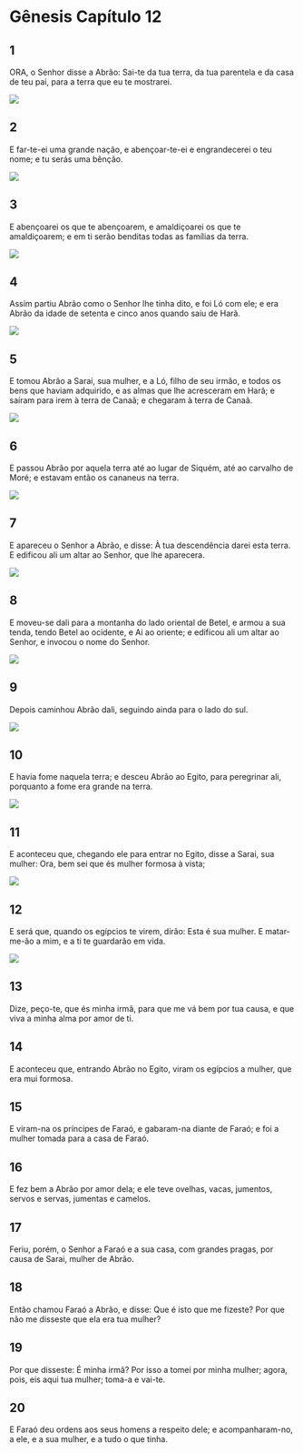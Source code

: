 # Gênesis Capítulo 12

## 1
ORA, o Senhor disse a Abrão: Sai-te da tua terra, da tua parentela e da casa de teu pai, para a terra que eu te mostrarei.

![](../.img/Gn/12/1-0.jpg)

## 2
E far-te-ei uma grande nação, e abençoar-te-ei e engrandecerei o teu nome; e tu serás uma bênção.

![](../.img/Gn/12/2-0.jpg)

## 3
E abençoarei os que te abençoarem, e amaldiçoarei os que te amaldiçoarem; e em ti serão benditas todas as famílias da terra.

![](../.img/Gn/12/3-0.jpg)

## 4
Assim partiu Abrão como o Senhor lhe tinha dito, e foi Ló com ele; e era Abrão da idade de setenta e cinco anos quando saiu de Harã.

![](../.img/Gn/12/4-0.jpg)

## 5
E tomou Abrão a Sarai, sua mulher, e a Ló, filho de seu irmão, e todos os bens que haviam adquirido, e as almas que lhe acresceram em Harã; e saíram para irem à terra de Canaã; e chegaram à terra de Canaã.

![](../.img/Gn/12/5-0.jpg)

## 6
E passou Abrão por aquela terra até ao lugar de Siquém, até ao carvalho de Moré; e estavam então os cananeus na terra.

![](../.img/Gn/12/6-0.jpg)

## 7
E apareceu o Senhor a Abrão, e disse: À tua descendência darei esta terra. E edificou ali um altar ao Senhor, que lhe aparecera.

![](../.img/Gn/12/7-0.jpg)

## 8
E moveu-se dali para a montanha do lado oriental de Betel, e armou a sua tenda, tendo Betel ao ocidente, e Ai ao oriente; e edificou ali um altar ao Senhor, e invocou o nome do Senhor.

![](../.img/Gn/12/8-0.jpg)

## 9
Depois caminhou Abrão dali, seguindo ainda para o lado do sul.

![](../.img/Gn/12/9-0.jpg)

## 10
E havia fome naquela terra; e desceu Abrão ao Egito, para peregrinar ali, porquanto a fome era grande na terra.

![](../.img/Gn/12/10-0.jpg)

## 11
E aconteceu que, chegando ele para entrar no Egito, disse a Sarai, sua mulher: Ora, bem sei que és mulher formosa à vista;

![](../.img/Gn/12/11-0.jpg)

## 12
E será que, quando os egípcios te virem, dirão: Esta é sua mulher. E matar-me-ão a mim, e a ti te guardarão em vida.

![](../.img/Gn/12/12-0.jpg)

## 13
Dize, peço-te, que és minha irmã, para que me vá bem por tua causa, e que viva a minha alma por amor de ti.

## 14
E aconteceu que, entrando Abrão no Egito, viram os egípcios a mulher, que era mui formosa.

## 15
E viram-na os príncipes de Faraó, e gabaram-na diante de Faraó; e foi a mulher tomada para a casa de Faraó.

## 16
E fez bem a Abrão por amor dela; e ele teve ovelhas, vacas, jumentos, servos e servas, jumentas e camelos.

## 17
Feriu, porém, o Senhor a Faraó e a sua casa, com grandes pragas, por causa de Sarai, mulher de Abrão.

## 18
Então chamou Faraó a Abrão, e disse: Que é isto que me fizeste? Por que não me disseste que ela era tua mulher?

## 19
Por que disseste: É minha irmã? Por isso a tomei por minha mulher; agora, pois, eis aqui tua mulher; toma-a e vai-te.

## 20
E Faraó deu ordens aos seus homens a respeito dele; e acompanharam-no, a ele, e a sua mulher, e a tudo o que tinha.

